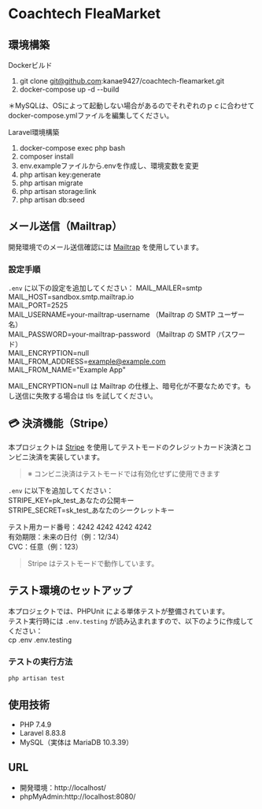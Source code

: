 # Coachtech FleaMarket

## 環境構築  

Dockerビルド  

1. git clone git@github.com:kanae9427/coachtech-fleamarket.git
2. docker-compose up -d --build  

＊MySQLは、OSによって起動しない場合があるのでそれぞれのｐｃに合わせてdocker-compose.ymlファイルを編集してください。  

Laravel環境構築  

1. docker-compose exec php bash  
2. composer install
3. env.exampleファイルから.envを作成し、環境変数を変更
4. php artisan key:generate
5. php artisan migrate
6. php artisan storage:link
7. php artisan db:seed  

## メール送信（Mailtrap）  

開発環境でのメール送信確認には [Mailtrap](https://mailtrap.io/) を使用しています。  

### 設定手順
`.env` に以下の設定を追加してください：
MAIL_MAILER=smtp  
MAIL_HOST=sandbox.smtp.mailtrap.io  
MAIL_PORT=2525  
MAIL_USERNAME=your-mailtrap-username
（Mailtrap の SMTP ユーザー名）  
MAIL_PASSWORD=your-mailtrap-password
（Mailtrap の SMTP パスワード）  
MAIL_ENCRYPTION=null  
MAIL_FROM_ADDRESS=example@example.com  
MAIL_FROM_NAME="Example App"  
  
MAIL_ENCRYPTION=null は Mailtrap の仕様上、暗号化が不要なためです。もし送信に失敗する場合は tls を試してください。  

## 💳 決済機能（Stripe）  

本プロジェクトは [Stripe](https://stripe.com/jp) を使用してテストモードのクレジットカード決済とコンビニ決済を実装しています。
> ※ コンビニ決済はテストモードでは有効化せずに使用できます

`.env` に以下を追加してください：  
STRIPE_KEY=pk_test_あなたの公開キー  
STRIPE_SECRET=sk_test_あなたのシークレットキー  

テスト用カード番号：4242 4242 4242 4242  
有効期限：未来の日付（例：12/34）  
CVC：任意（例：123）  
> Stripe はテストモードで動作しています。  

## テスト環境のセットアップ

本プロジェクトでは、PHPUnit による単体テストが整備されています。  
テスト実行時には `.env.testing` が読み込まれますので、以下のように作成してください：  
cp .env .env.testing  

### テストの実行方法

```bash
php artisan test
```

## 使用技術  
* PHP 7.4.9
* Laravel 8.83.8
* MySQL（実体は MariaDB 10.3.39）

## URL  
* 開発環境：http://localhost/
* phpMyAdmin:http://localhost:8080/
